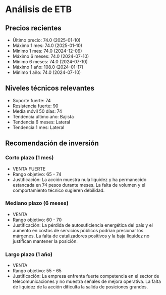 # Análisis de ETB

## Precios recientes
- Último precio: 74.0 (2025-01-10)
- Máximo 1 mes: 74.0 (2025-01-10)
- Mínimo 1 mes: 74.0 (2024-12-09)
- Máximo 6 meses: 74.0 (2024-07-10)
- Mínimo 6 meses: 74.0 (2024-07-10)
- Máximo 1 año: 108.0 (2024-01-17)
- Mínimo 1 año: 74.0 (2024-07-10)

## Niveles técnicos relevantes
- Soporte fuerte: 74
- Resistencia fuerte: 90
- Media móvil 50 días: 74
- Tendencia último año: Bajista
- Tendencia 6 meses: Lateral
- Tendencia 1 mes: Lateral

## Recomendación de inversión

### Corto plazo (1 mes)
- VENTA FUERTE
- Rango objetivo: 65 - 74
- Justificación: La acción muestra nula liquidez y ha permanecido estancada en 74 pesos durante meses. La falta de volumen y el comportamiento técnico sugieren debilidad.

### Mediano plazo (6 meses)
- VENTA
- Rango objetivo: 60 - 70
- Justificación: La pérdida de autosuficiencia energética del país y el aumento en costos de servicios públicos podrían presionar los márgenes. La falta de catalizadores positivos y la baja liquidez no justifican mantener la posición.

### Largo plazo (1 año)
- VENTA
- Rango objetivo: 55 - 65
- Justificación: La empresa enfrenta fuerte competencia en el sector de telecomunicaciones y no muestra señales de mejora operativa. La falta de liquidez de la acción dificulta la salida de posiciones grandes.
